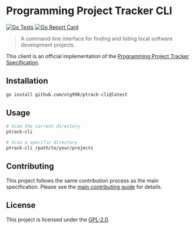 # Programming Project Tracker CLI

[![Go Tests](https://github.com/otg996/ptrack-cli/actions/workflows/validation.yml/badge.svg)](https://github.com/otg996/ptrack-cli/actions/workflows/validation.yml)
[![Go Report Card](https://goreportcard.com/badge/github.com/otg996/ptrack-cli)](https://goreportcard.com/report/github.com/otg996/ptrack-cli)

> A command-line interface for finding and listing local software development projects.

This client is an official implementation of the [Programming Project Tracker Specification](https://github.com/otg996/ptrack-spec).

## Installation

```bash
go install github.com/otg996/ptrack-cli@latest
```

## Usage

```bash
# Scan the current directory
ptrack-cli

# Scan a specific directory
ptrack-cli /path/to/your/projects
```

## Contributing

This project follows the same contribution process as the main specification. Please see the [main contributing guide](https://github.com/otg996/programming-project-tracker-spec/blob/main/CONTRIBUTING.md) for details.

## License

This project is licensed under the [GPL-2.0](LICENSE).
